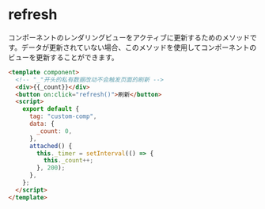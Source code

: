 # refresh

コンポーネントのレンダリングビューをアクティブに更新するためのメソッドです。データが更新されていない場合、このメソッドを使用してコンポーネントのビューを更新することができます。

<comp-viewer comp-name="custom-comp">

```html
<template component>
  <!-- "_"开头的私有数据改动不会触发页面的刷新 -->
  <div>{{_count}}</div>
  <button on:click="refresh()">刷新</button>
  <script>
    export default {
      tag: "custom-comp",
      data: {
        _count: 0,
      },
      attached() {
        this._timer = setInterval(() => {
          this._count++;
        }, 200);
      },
    };
  </script>
</template>
```

</comp-viewer>
